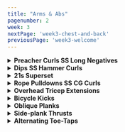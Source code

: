 ```yaml
---
title: "Arms & Abs"
pagenumber: 2
week: 3
nextPage: 'week3-chest-and-back'
previousPage: 'week3-welcome'
---
```


<details>
<summary><b>Preacher Curls SS Long Negatives</b></summary

<figure class="video_container">
  <video controls={true}>
    <source src="https://github.com/jakebayliss/jpfitness/assets/101162903/0d63ceda-af2c-4b8f-a7a9-ae465842614d" type="video/mp4">
  </video>
</figure>

- 

- Slooooow negatives

- Good tip is to set up the chair height perfectly for you. The height that feels best for me is demonstrated in the video and it's fairly low as I like my whole upper body locked in place

- If you don't have a gym partner then do 8 exactly as I do in the video - 8 reps of normal preacher curls, 4-8 reps of slow, strong negatives

- Weight is not so important here - more important is form and how slowly you can lower the bar each time

- If you can get a friend/gym partner to resist (push down) while you try hold the negatives as long as possible this will have you both looking and feeling like superman/superwoman

- I currently do 12.5kg on either side of the bar for 8 reps then 4-6 ultra long negatives to finish each set

</details>

<details>
<summary><b>Dips SS Hammer Curls</b></summary

<figure class="video_container">
  <video controls={true}>
    <source src="https://github.com/jakebayliss/jpfitness/assets/101162903/10a502b9-b9cd-43ef-91d0-e2ea20f2a932" type="video/mp4">
  </video>
</figure>

- Definitely start these on an assisted machine.

- Start with your elbows locked and arms straight, then slowly lower yourself to 90 degrees (the forearm/upper arm angle I reach in the vid) then power back up to vertical

- Dips are amazing for both chest and triceps so you could include in your chest day too

- Don't go too far down or you'll hurt your shoulder, 90 degree bend like in the video is good

- If you can't dip your bodyweight then use the assisted machine that most gyms provide

- I do 8-12 reps of body weight dips

<figure class="video_container">
  <video controls={true}>
    <source src="https://github.com/jakebayliss/jpfitness/assets/101162903/f4240a54-b95c-4551-b21d-2c54e3c8a9f5" type="video/mp4">
  </video>
</figure>

- Lock your elbows into your obliques for best form

- Slow reps down, maximise control

- For maximum burn on any curls don't let your arms go completely vertical - this keeps your bicep engaged for the duration of your set

- Minimise body-rocking while curling for complete bicep engagement

- Start light and work your way up as form/strength improves

- Currently on 16kg for 8 reps each arm

</details>

<details>
<summary><b>21s Superset</b></summary

<figure class="video_container">
  <video controls={true}>
    <source src="https://github.com/jakebayliss/jpfitness/assets/101162903/b73a0568-9b4d-42b3-9da4-47bc65a17839" type="video/mp4">
  </video>
</figure>

<figure class="video_container">
  <video controls={true}>
    <source src="https://github.com/jakebayliss/jpfitness/assets/101162903/3d8f5a93-f287-4afe-bcab-344261bbe277" type="video/mp4">
  </video>
</figure>

- Start with your arms fully relaxed, then curl up to half way up your arm or a 90 degree arm-forearm angle - rep 7 times like this, then 7 in the upper half and 7 complete curls

- Form is incredibly important to ensure your bi's are constantly engaged

- Always go to failure on close grip part

- Short rest between sets, get that blood flowing

- Depending on your bicep/tricep strength I would recommend a weight ~1/3 your bodyweight

- Lock your elbows when doing your overheads, it's essential for tricep engagement

- I rep 25kg, 21 reps bicep curls, 8-10 reps overhead extensions and failure for close grip bench

</details>

<details>
<summary><b>Rope Pulldowns SS CG Curls</b></summary

<figure class="video_container">
  <video controls={true}>
    <source src="https://github.com/jakebayliss/jpfitness/assets/101162903/d034ea62-251a-4606-b46e-96c21e475bd1" type="video/mp4">
  </video>
</figure>

- Killer superset, lock those fkn elbows!!

- Really pull OUTWARDS at the bottom of every rep to engage those tri's

- Don't let your arms come all the way up, stop roughly where I stop in the video

- These are both unreal to dropset if you're feeling frisky!

- Weight for these is highly dependant on what kind of cable machine you use. Some of them I'm ~20kg for 8 reps, others I do around 40kg

<figure class="video_container">
  <video controls={true}>
    <source src="https://github.com/jakebayliss/jpfitness/assets/101162903/58898f86-2627-4639-836e-2b60f4ae02b1" type="video/mp4">
  </video>
</figure>

- Lock elbows as per!!

- Try minimise upper-body rocking, I know it's hard but try!

- Arms are spaced extremely close to one another, inside elbow-width apart with pinky fingers almost touching

- Close grip curls are amazing for increasing the size of the peak of your bicep - which is what we're chasing baby!

- As above, they're amazing to dropset!

- As you guys know I'm on 42kg rn but pushing for 46kg this week! Going for 8 reps, can you beat me?

</details>

<details>
<summary><b>Overhead Tricep Extensions</b></summary

<figure class="video_container">
  <video controls={true}>
    <source src="https://github.com/jakebayliss/jpfitness/assets/101162903/8e4d663f-e2a4-4f3c-8817-53d058dc9ccd" type="video/mp4">
  </video>
</figure>

- Start low weight and work on your form

- Bring the weight all the way down stopping behind your head (be very careful NOT to overextend)

- Alternate arms with no breaks inbetween

- I'm do 10kg for overhead tricep extensions but this is limited by my minor left elbow injury, I'm sure you guys can do more!

</details>

<details>
<summary><b>Bicycle Kicks</b></summary>

<figure class="video_container">
  <video controls="true">
    <source src="https://github.com/jakebayliss/jpfitness/assets/101162903/f24664ed-717c-49a8-adaa-1b9d9a27a8d4" type="video/mp4">
  </video>
</figure>

- Start lying flat on the ground, raise both legs off the ground and engage your core so your head is also off the ground, supported by your hands behind your head

- Bring one knee in to your chest and simultaneously bring your opposite elbow in to touch that knee (as in the video)

- Once you have the movement locked in speed it up - I like to do my bicycles at a rapid pace for a great burn 

- As explained in the video a great tip is to pick an object at 90 degrees either side of you so you’re looking at it, and thus rotating the correct amount, every rep

- Aiming for a minimum of 20 reps, 10 elbow taps on each side

</details>

<details>
<summary><b>Oblique Planks</b></summary>

<figure class="video_container">
  <video controls="true">
    <source src="https://github.com/jakebayliss/jpfitness/assets/101162903/2540ad81-5c46-4363-b262-f9ce7e670a12" type="video/mp4">
  </video>
</figure>

- Start in a plank position - basically a push up but on your elbows 

- Lock your feet together and in place

- Rotate your hips to one side of your body and let that hip touch the floor

- Rotate back the other way and touch your other hip

- Repeat 20 times, 10 hip-taps on each side

- Hold your back strong throughout and lean/rotate with your oblique muscles

</details>

<details>
<summary><b>Side-plank Thrusts</b></summary>

<figure class="video_container">
  <video controls="true">
    <source src="https://github.com/jakebayliss/jpfitness/assets/101162903/4faa6ea0-3612-46c1-9d52-567b0c18e591" type="video/mp4">
  </video>
</figure>

- Begin lying on your side, supporting your bodyweight with your elbow

- Ensure your back is straight and your body forms a straight line from your head to the toes

- Engage your core before you start the movement - then thrust upward by lifting your hips

- Once at the top, your body should form a straight line down to your toes

- Avoid over-arching your back by keeping your core engaged throughout 

- I aim for 16 reps on each side, 32 total for the set

</details>

<details>
<summary><b>Alternating Toe-Taps</b></summary>

<figure class="video_container">
  <video controls="true">
    <source src="https://github.com/jakebayliss/jpfitness/assets/101162903/1b2d35d9-6a28-402a-b602-e47cfd55ca83" type="video/mp4">
  </video>
</figure>

- These are a killer finisher to our rotation

- Lie flat with your arms and legs extended all the way

- Raise one leg vertical and crunch up to meet it as I do in the video, engaging your core the entire time

- Tap that leg with your opposite arm and then lower back down 

- Repeat with the opposite leg/arm 

- I aim for 10 taps each arm, 20 taps total 

</details>

